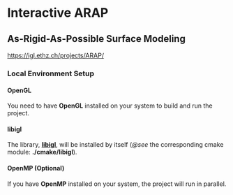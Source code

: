 # Interactive ARAP

## As-Rigid-As-Possible Surface Modeling

https://igl.ethz.ch/projects/ARAP/

### Local Environment Setup

#### OpenGL

You need to have **OpenGL** installed on your system to build and run the project.

#### libigl

The library, **[libigl](https://libigl.github.io/tutorial/)**, will be installed by itself (*@see* the corresponding cmake module: **./cmake/libigl**).

#### OpenMP (Optional)

If you have **OpenMP** installed on your system, the project will run in parallel.

